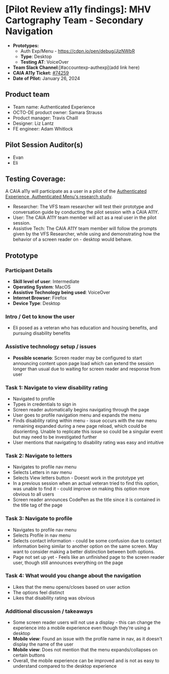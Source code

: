 # [Pilot Review a11y findings]: MHV Cartography Team - Secondary Navigation
- **Prototypes:**
    - Auth Exp/Menu - https://cdpn.io/pen/debug/JjzNWbR
    - **Type**: Desktop
    - **Testing AT**: VoiceOver
- **Team Slack Channel:**[#accountexp-authexp](add link here)
- **CAIA A11y Ticket:** [#74259](https://github.com/department-of-veterans-affairs/va.gov-team/issues/74259)
- **Date of PIlot:** January 26, 2024


## Product team
- Team name: Authenticated Experience
- OCTO-DE product owner: Samara Strauss
- Product manager: Travis Chaill
- Designer: Liz Lantz
- FE engineer: Adam Whitlock

## Pilot Session Auditor(s)
- Evan
- Eli

## Testing Coverage: 
 
A CAIA a11y will participate as a user in a pilot of the [Authenticated Experience, Authenticated Menu's research study](https://github.com/department-of-veterans-affairs/va.gov-team/issues/73875).

- Researcher: The VFS team researcher will test their prototype and conversation guide by conducting the pilot session with a CAIA A11Y.
- User: The CAIA A11Y team member will act as a real user in the pilot session.
- Assistive Tech: The CAIA A11Y team member will follow the prompts given by the VFS Researcher, while using and demonstrating how the behavior of a screen reader on - desktop would behave. 

## Prototype 

### Participant Details

- **Skill level of user**: Intermediate
- **Operating System**: MacOS
- **Assistive Technology being used**: VoiceOver
- **Internet Browser**: Firefox
- **Device Type**: Desktop
 
### Intro / Get to know the user

- Eli posed as a veteran who has education and housing benefits, and pursuing disability benefits
 
### Assistive technology setup / issues
- **Possible scenario**: Screen reader may be configured to start announcing content upon page load which can extend the session longer than usual due to waiting for screen reader and response from user 

### Task 1: Navigate to view disability rating
- Navigated to profile
- Types in credentials to sign in
- Screen reader automatically begins navigating through the page
- User goes to profile navigation menu and expands the menu
- Finds disability rating within menu - issue occurs with the nav menu remaining expanded during a new page reload, which could be disorienting. Unable to replicate this issue so could be a singular event but may need to be investigated further
- User mentions that navigating to disability rating was easy and intuitive

### Task 2: Navigate to letters
- Navigates to profile nav menu
- Selects Letters in nav menu
- Selects View letters button - Doesnt work in the prototype yet
- In a previous session when an actual veteran tried to find this option, was unable to find it - could improve on making this option more obvious to all users
- Screen reader announces CodePen as the title since it is contained in the title tag of the page

### Task 3: Navigate to profile
- Navigates to profile nav menu
- Selects Profile in nav menu
- Selects contact information - could be some confusion due to contact information being similar to another option on the same screen. May want to consider making a better distinction between both options.
- Page not set up yet - Feels like an unfinished page to the screen reader user, though still announces everything on the page


### Task 4: What would you change about the navigation
- Likes that the menu opens/closes based on user action
- The options feel distinct
- Likes that disability rating was obvious

### Additional discussion / takeaways
- Some screen reader users will not use a display - this can change the experience into a mobile experience even though they’re using a desktop
- **Mobile view**: Found an issue with the profile name in nav, as it doesn't display the name of the user
- **Mobile view**: Does not mention that the menu expands/collapses on certain buttons
- Overall, the mobile experience can be improved and is not as easy to understand compared to the desktop experience
